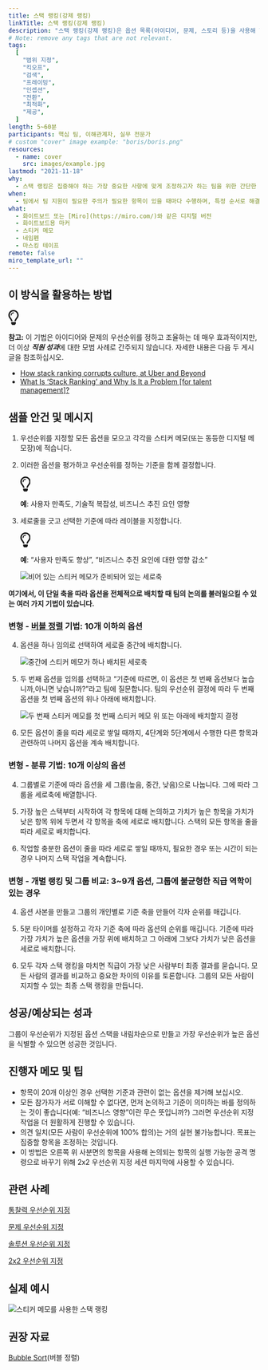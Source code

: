```yaml
---
title: 스택 랭킹(강제 랭킹)
linkTitle: 스택 랭킹(강제 랭킹)
description: "스택 랭킹(강제 랭킹)은 옵션 목록(아이디어, 문제, 스토리 등)을 사용해 한 가지 기준(예: 가치, 중요도, 비용, 복잡성, 리스크 등)에 따라 순위를 매기는 순위 지정 기법입니다."
# Note: remove any tags that are not relevant.
tags:
  [
    "범위 지정",
    "킥오프",
    "검색",
    "프레이밍",
    "인셉션",
    "전환",
    "최적화",
    "제공",
  ]
length: 5~60분
participants: 핵심 팀, 이해관계자, 실무 전문가
# custom "cover" image example: "boris/boris.png"
resources:
  - name: cover
    src: images/example.jpg
lastmod: "2021-11-18"
why:
  - 스택 랭킹은 집중해야 하는 가장 중요한 사항에 맞게 조정하고자 하는 팀을 위한 간단한 접근 방식입니다. 이 활동은 가장 중요한 사항과 그 이유에 관한 대화를 가능하게 함으로써 의사 결정이 여러 가지 관점에서 이루어지도록 합니다.
when:
  - 팀에서 팀 지원이 필요한 주의가 필요한 항목이 있을 때마다 수행하며, 특정 순서로 해결하기 위한 논의와 팀 지원이 필요하고, 모두 평가될 수 있는 단일 기준이 있습니다.
what:
  - 화이트보드 또는 [Miro](https://miro.com/)와 같은 디지털 버전
  - 화이트보드용 마커
  - 스티커 메모
  - 네임펜
  - 마스킹 테이프
remote: false
miro_template_url: ""
---
```


<h2 id="how-to-use-this-method">이 방식을 활용하는
방법</h2>

<div class="callout td-box--gray-darkest p-3 my-5
border-bottom border-right border-left border-top row"><div
class="col-1 row align-items-center
justify-content-center"><svg height="30"
aria-hidden="true" focusable="false"
data-prefix="far" data-icon="lightbulb"
role="img" xmlns="http://www.w3.org/2000/svg"
viewBox="0 0 352 512" class="svg-inline--fa
fa-lightbulb"><path fill="currentColor"
d="M176 80c-52.94 0-96 43.06-96 96 0 8.84 7.16 16 16 16s16-7.16
16-16c0-35.3 28.72-64 64-64 8.84 0 16-7.16 16-16s-7.16-16-16-16zM96.06
459.17c0 3.15.93 6.22 2.68 8.84l24.51 36.84c2.97 4.46 7.97 7.14 13.32
7.14h78.85c5.36 0 10.36-2.68 13.32-7.14l24.51-36.84c1.74-2.62 2.67-5.7
2.68-8.84l.05-43.18H96.02l.04 43.18zM176 0C73.72 0 0 82.97 0 176c0
44.37 16.45 84.85 43.56 115.78 16.64 18.99 42.74 58.8 52.42
92.16v.06h48v-.12c-.01-4.77-.72-9.51-2.15-14.07-5.59-17.81-22.82-64.77-62.17-109.67-20.54-23.43-31.52-53.15-31.61-84.14-.2-73.64
59.67-128 127.95-128 70.58 0 128 57.42 128 128 0 30.97-11.24
60.85-31.65 84.14-39.11 44.61-56.42 91.47-62.1 109.46a47.507 47.507 0
0 0-2.22 14.3v.1h48v-.05c9.68-33.37 35.78-73.18 52.42-92.16C335.55
260.85 352 220.37 352 176 352 78.8 273.2 0 176 0z"
class=""></path></svg></div><div
class="col-11"><p><p><strong>참고:</strong>
이 기법은 아이디어와 문제의 우선순위를 정하고 조율하는 데 매우 효과적이지만, 더 이상
<strong><em>직원 성과</em></strong>에 대한 모범 사례로
간주되지 않습니다. 자세한 내용은 다음 두 게시글을 참조하십시오.</p>

<ul>

<li><a
href="https://www.perdoo.com/resources/stack-ranking/">How
stack ranking corrupts culture, at Uber and
Beyond</a></li>

<li><a
href="https://lattice.com/library/what-is-stack-ranking-and-why-is-it-a-problem">What
Is &lsquo;Stack Ranking&rsquo; and Why Is It a Problem [for
talent management]? </a></li>

</ul>

</p></div></div>

<h2 id="sample-agenda--prompts">샘플 안건 및 메시지</h2>

<ol>

<li>

<p>우선순위를 지정할 모든 옵션을 모으고 각각을 스티커 메모(또는 동등한 디지털 메모장)에
적습니다.</p>

</li>

<li>

<p>이러한 옵션을 평가하고 우선순위를 정하는 기준을 함께 결정합니다.</p>

<div class="callout td-box--gray-darkest p-3 my-5
border-bottom border-right border-left border-top row"><div
class="col-1 row align-items-center
justify-content-center"><svg height="30"
aria-hidden="true" focusable="false"
data-prefix="far" data-icon="lightbulb"
role="img" xmlns="http://www.w3.org/2000/svg"
viewBox="0 0 352 512" class="svg-inline--fa
fa-lightbulb"><path fill="currentColor"
d="M176 80c-52.94 0-96 43.06-96 96 0 8.84 7.16 16 16 16s16-7.16
16-16c0-35.3 28.72-64 64-64 8.84 0 16-7.16 16-16s-7.16-16-16-16zM96.06
459.17c0 3.15.93 6.22 2.68 8.84l24.51 36.84c2.97 4.46 7.97 7.14 13.32
7.14h78.85c5.36 0 10.36-2.68 13.32-7.14l24.51-36.84c1.74-2.62 2.67-5.7
2.68-8.84l.05-43.18H96.02l.04 43.18zM176 0C73.72 0 0 82.97 0 176c0
44.37 16.45 84.85 43.56 115.78 16.64 18.99 42.74 58.8 52.42
92.16v.06h48v-.12c-.01-4.77-.72-9.51-2.15-14.07-5.59-17.81-22.82-64.77-62.17-109.67-20.54-23.43-31.52-53.15-31.61-84.14-.2-73.64
59.67-128 127.95-128 70.58 0 128 57.42 128 128 0 30.97-11.24
60.85-31.65 84.14-39.11 44.61-56.42 91.47-62.1 109.46a47.507 47.507 0
0 0-2.22 14.3v.1h48v-.05c9.68-33.37 35.78-73.18 52.42-92.16C335.55
260.85 352 220.37 352 176 352 78.8 273.2 0 176 0z"
class=""></path></svg></div><div
class="col-11"><p><strong>예</strong>:
사용자 만족도, 기술적 복잡성, 비즈니스 추진 요인 영향</p></div></div>

</li>

<li>

<p>세로줄을 긋고 선택한 기준에 따라 레이블을 지정합니다.</p>

<div class="callout td-box--gray-darkest p-3 my-5
border-bottom border-right border-left border-top row"><div
class="col-1 row align-items-center
justify-content-center"><svg height="30"
aria-hidden="true" focusable="false"
data-prefix="far" data-icon="lightbulb"
role="img" xmlns="http://www.w3.org/2000/svg"
viewBox="0 0 352 512" class="svg-inline--fa
fa-lightbulb"><path fill="currentColor"
d="M176 80c-52.94 0-96 43.06-96 96 0 8.84 7.16 16 16 16s16-7.16
16-16c0-35.3 28.72-64 64-64 8.84 0 16-7.16 16-16s-7.16-16-16-16zM96.06
459.17c0 3.15.93 6.22 2.68 8.84l24.51 36.84c2.97 4.46 7.97 7.14 13.32
7.14h78.85c5.36 0 10.36-2.68 13.32-7.14l24.51-36.84c1.74-2.62 2.67-5.7
2.68-8.84l.05-43.18H96.02l.04 43.18zM176 0C73.72 0 0 82.97 0 176c0
44.37 16.45 84.85 43.56 115.78 16.64 18.99 42.74 58.8 52.42
92.16v.06h48v-.12c-.01-4.77-.72-9.51-2.15-14.07-5.59-17.81-22.82-64.77-62.17-109.67-20.54-23.43-31.52-53.15-31.61-84.14-.2-73.64
59.67-128 127.95-128 70.58 0 128 57.42 128 128 0 30.97-11.24
60.85-31.65 84.14-39.11 44.61-56.42 91.47-62.1 109.46a47.507 47.507 0
0 0-2.22 14.3v.1h48v-.05c9.68-33.37 35.78-73.18 52.42-92.16C335.55
260.85 352 220.37 352 176 352 78.8 273.2 0 176 0z"
class=""></path></svg></div><div
class="col-11"><p><strong>예</strong>:
“사용자 만족도 향상”, “비즈니스 추진 요인에 대한 영향 감소”</p></div></div>

<p><img
src="https://tanzu.vmware.com/developer/practices/stack-ranking/images/image1.png"
alt="비어 있는 스티커 메모가 준비되어 있는 세로축"  /></p>

</li>

</ol>

<p><strong>여기에서, 이 단일 축을 따라 옵션을 전체적으로 배치할 때 팀의 논의를 불러일으킬 수
있는 여러 가지 기법이 있습니다.</strong></p>

<h3
id="variation---bubble-sorthttpsenwikipediaorgwikibubble_sort-technique-10-or-fewer-options">변형
- <a href="https://en.wikipedia.org/wiki/Bubble_sort"
target="_blank" rel="nofollow">버블 정렬</a>
기법: 10개 이하의 옵션</h3>

<ol start="4">

<li>

<p>옵션을 하나 임의로 선택하여 세로줄 중간에 배치합니다.</p>

<p><img
src="https://tanzu.vmware.com/developer/practices/stack-ranking/images/image3.png"
alt="중간에 스티커 메모가 하나 배치된 세로축"  /></p>

</li>

<li>

<p>두 번째 옵션을 임의를 선택하고 “기준에 따르면, 이 옵션은 첫 번째 옵션보다 높습니까,아니면 낮습니까?”라고
팀에 질문합니다. 팀의 우선순위 결정에 따라 두 번째 옵션을 첫 번째 옵션의 위나 아래에 배치합니다.</p>

<p><img
src="https://tanzu.vmware.com/developer/practices/stack-ranking/images/image2.png"
alt="두 번째 스티커 메모를 첫 번째 스티커 메모 위 또는 아래에 배치할지 결정" 
/></p>

</li>

<li>

<p>모든 옵션이 줄을 따라 세로로 쌓일 때까지, 4단계와 5단계에서 수행한 다른 항목과 관련하여 나머지 옵션을
계속 배치합니다.</p>

</li>

</ol>

<h3
id="variation---triage-technique-10-or-more-options">변형 -
분류 기법: 10개 이상의 옵션</h3>

<ol start="4">

<li>

<p>그룹별로 기준에 따라 옵션을 세 그룹(높음, 중간, 낮음)으로 나눕니다. 그에 따라 그룹을 세로축에
배열합니다.</p>

</li>

<li>

<p>가장 높은 스택부터 시작하여 각 항목에 대해 논의하고 가치가 높은 항목을 가치가 낮은 항목 위에 두면서 각
항목을 축에 세로로 배치합니다. 스택의 모든 항목을 줄을 따라 세로로 배치합니다.</p>

</li>

<li>

<p>작업할 충분한 옵션이 줄을 따라 세로로 쌓일 때까지, 필요한 경우 또는 시간이 되는 경우 나머지 스택 작업을
계속합니다.</p>

</li>

</ol>

<h3
id="variation---individual-ranking-and-group-comparison-3-9-options-and-situations-where-there-is-an-unbalanced-power-dynamic-in-the-group">변형
- 개별 랭킹 및 그룹 비교: 3~9개 옵션, 그룹에 불균형한 직급 역학이 있는 경우</h3>

<ol start="4">

<li>

<p>옵션 사본을 만들고 그룹의 개인별로 기준 축을 만들어 각자 순위를 매깁니다.</p>

</li>

<li>

<p>5분 타이머를 설정하고 각자 기준 축에 따라 옵션의 순위를 매깁니다. 기준에 따라 가장 가치가 높은 옵션을
가장 위에 배치하고 그 아래에 그보다 가치가 낮은 옵션을 세로로 배치합니다.</p>

</li>

<li>

<p>모두 각자 스택 랭킹을 마치면 직급이 가장 낮은 사람부터 최종 결과를 묻습니다. 모든 사람의 결과를 비교하고
중요한 차이의 이유를 토론합니다. 그룹의 모든 사람이 지지할 수 있는 최종 스택 랭킹을 만듭니다.</p>

</li>

</ol>

<h2 id="successexpected-outcomes">성공/예상되는
성과</h2>

<p>그룹이 우선순위가 지정된 옵션 스택을 내림차순으로 만들고 가장 우선순위가 높은 옵션을 식별할 수 있으면 성공한
것입니다.</p>

<h2 id="facilitator-notes--tips">진행자 메모 및 팁</h2>

<ul>

<li>항목이 20개 이상인 경우 선택한 기준과 관련이 없는 옵션을 제거해 보십시오.</li>

<li>모든 참가자가 서로 이해할 수 없다면, 먼저 논의하고 기준이 의미하는 바를 정의하는 것이 좋습니다(예:
“비즈니스 영향”이란 무슨 뜻입니까?) 그러면 우선순위 지정 작업을 더 원활하게 진행할 수 있습니다.</li>

<li>의견 일치(모든 사람이 우선순위에 100% 합의)는 거의 실현 불가능합니다. 목표는 집중할 항목을 조정하는
것입니다.</li>

<li>이 방법은 오른쪽 위 사분면의 항목을 사용해 논의되는 항목의 실행 가능한 공격 명령으로 바꾸기 위해 2x2
우선순위 지정 세션 마지막에 사용할 수 있습니다.</li>

</ul>

<h2 id="related-practices">관련 사례</h2>

<p><a
href="https://tanzu.vmware.com/developer/practices/insight-prioritization">통찰력
우선순위 지정</a></p>

<p><a
href="https://tanzu.vmware.com/developer/practices/problem-prioritization">문제
우선순위 지정</a></p>

<p><a
href="https://tanzu.vmware.com/developer/practices/solution-prioritization">솔루션
우선순위 지정</a></p>

<p><a
href="https://tanzu.vmware.com/developer/practices/2x2">2x2
우선순위 지정</a></p>

<h2 id="real-world-examples">실제 예시</h2>

<p><img
src="https://tanzu.vmware.com/developer/practices/stack-ranking/images/example.jpg"
alt="스티커 메모를 사용한 스택 랭킹"  /></p>

<h2 id="recommended-reading">권장 자료</h2>

<p><a
href="https://en.wikipedia.org/wiki/Bubble_sort"
target="_blank" rel="nofollow">Bubble
Sort</a>(버블 정렬)</p>
